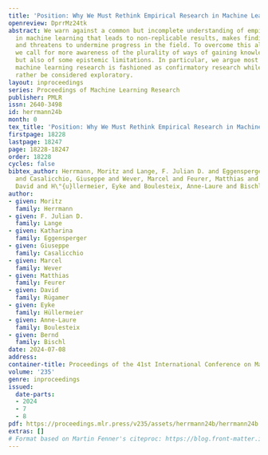 ```yaml
---
title: 'Position: Why We Must Rethink Empirical Research in Machine Learning'
openreview: DprrMz24tk
abstract: We warn against a common but incomplete understanding of empirical research
  in machine learning that leads to non-replicable results, makes findings unreliable,
  and threatens to undermine progress in the field. To overcome this alarming situation,
  we call for more awareness of the plurality of ways of gaining knowledge experimentally
  but also of some epistemic limitations. In particular, we argue most current empirical
  machine learning research is fashioned as confirmatory research while it should
  rather be considered exploratory.
layout: inproceedings
series: Proceedings of Machine Learning Research
publisher: PMLR
issn: 2640-3498
id: herrmann24b
month: 0
tex_title: 'Position: Why We Must Rethink Empirical Research in Machine Learning'
firstpage: 18228
lastpage: 18247
page: 18228-18247
order: 18228
cycles: false
bibtex_author: Herrmann, Moritz and Lange, F. Julian D. and Eggensperger, Katharina
  and Casalicchio, Giuseppe and Wever, Marcel and Feurer, Matthias and R\"{u}gamer,
  David and H\"{u}llermeier, Eyke and Boulesteix, Anne-Laure and Bischl, Bernd
author:
- given: Moritz
  family: Herrmann
- given: F. Julian D.
  family: Lange
- given: Katharina
  family: Eggensperger
- given: Giuseppe
  family: Casalicchio
- given: Marcel
  family: Wever
- given: Matthias
  family: Feurer
- given: David
  family: Rügamer
- given: Eyke
  family: Hüllermeier
- given: Anne-Laure
  family: Boulesteix
- given: Bernd
  family: Bischl
date: 2024-07-08
address:
container-title: Proceedings of the 41st International Conference on Machine Learning
volume: '235'
genre: inproceedings
issued:
  date-parts:
  - 2024
  - 7
  - 8
pdf: https://proceedings.mlr.press/v235/assets/herrmann24b/herrmann24b.pdf
extras: []
# Format based on Martin Fenner's citeproc: https://blog.front-matter.io/posts/citeproc-yaml-for-bibliographies/
---
```

